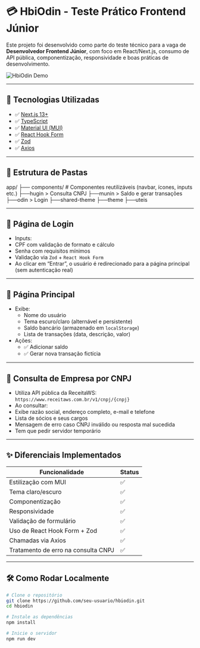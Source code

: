 # 💳 HbiOdin - Teste Prático Frontend Júnior

Este projeto foi desenvolvido como parte do teste técnico para a vaga de **Desenvolvedor Frontend Júnior**, com foco em React/Next.js, consumo de API pública, componentização, responsividade e boas práticas de desenvolvimento.

![HbiOdin Demo](https://user-images.githubusercontent.com/seu-usuario/demo.png) <!-- Substitua por uma imagem do projeto (opcional) -->

---

## 🚀 Tecnologias Utilizadas

- ✅ [Next.js 13+](https://nextjs.org/)
- ✅ [TypeScript](https://www.typescriptlang.org/)
- ✅ [Material UI (MUI)](https://mui.com/)
- ✅ [React Hook Form](https://react-hook-form.com/)
- ✅ [Zod](https://zod.dev/)
- ✅ [Axios](https://axios-http.com/)

---

## 📁 Estrutura de Pastas

app/ 
├── components/ # Componentes reutilizáveis (navbar, ícones, inputs etc.) 
├──hugin > Consulta CNPJ
├──munin > Saldo e gerar transações
├──odin > Login
├──shared-theme
├──theme
├──uteis


---

## 🔐 Página de Login

- Inputs:
- CPF com validação de formato e cálculo
- Senha com requisitos mínimos
- Validação via `Zod` + `React Hook Form`
- Ao clicar em “Entrar”, o usuário é redirecionado para a página principal (sem autenticação real)

---

## 🏦 Página Principal

- Exibe:
  - Nome do usuário
  - Tema escuro/claro (alternável e persistente)
  - Saldo bancário (armazenado em `localStorage`)
  - Lista de transações (data, descrição, valor)
- Ações:
  - ✅ Adicionar saldo
  - ✅ Gerar nova transação fictícia

---

## 🏢 Consulta de Empresa por CNPJ

- Utiliza API pública da ReceitaWS:  
  `https://www.receitaws.com.br/v1/cnpj/{cnpj}`
- Ao consultar:
- Exibe razão social, endereço completo, e-mail e telefone
- Lista de sócios e seus cargos
- Mensagem de erro caso CNPJ inválido ou resposta mal sucedida
- Tem que pedir servidor temporário

---

## ✨ Diferenciais Implementados

| Funcionalidade                        | Status |
|--------------------------------------|--------|
| Estilização com MUI                  | ✅     |
| Tema claro/escuro                    | ✅     |
| Componentização                      | ✅     |
| Responsividade                       | ✅     |
| Validação de formulário              | ✅     |
| Uso de React Hook Form + Zod         | ✅     |
| Chamadas via Axios                   | ✅     |
| Tratamento de erro na consulta CNPJ  | ✅     |

---

## 🛠️ Como Rodar Localmente

```bash
# Clone o repositório
git clone https://github.com/seu-usuario/hbiodin.git
cd hbiodin

# Instale as dependências
npm install

# Inicie o servidor
npm run dev

